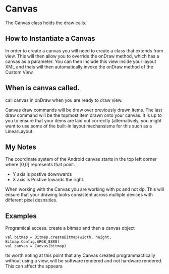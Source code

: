 # Canvas 
The Canvas class holds the draw calls. 

## How to Instantiate a Canvas
In order to create a canvas you will need to create a class that extends from view. This will then allow you to override the onDraw method, which has a canvas as a parameter. 
You can then include this view inside your layout XML and theis will then automatically invoke the onDraw method of the Custom View. 

## When is canvas called.
call canvas in onDraw when you are ready to draw view. 


Canvas draw commands will be draw over previously drawn items. The last draw command will be the topmost item drawn onto your canvas. It is up to you to ensure that your items are laid out correctly (alternatively, you might want to use some of the built-in layout mechansisms for this such as a LinearLayout. 

## My Notes
The coordinate system of the Android canvas starts in the top left corner where [0,0] represents that point.  
- Y axis is postive downwards
- X axis is Postive towards the right.

When working with the Canvas you are working with px and not dp. This will ensure that your drawing looks consistent across multiple devices with different pixel desnsities. 




## Examples
Programical access. 
create a bitmap and then a canvas object
```
val bitmap = Bitmap.createBitmap(width, height, Bitmap.Config.ARGB_8888)
val canvas = Canvas(bitmap)
```
Its worth noting at this point that any Canvas created programmactically without using a view, will be software rendered and not hardware rendered. This can affect the appeara

